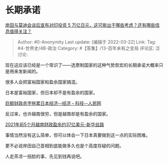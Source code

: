 # 长期承诺
[岸田与莫迪会谈后宣布对印投资 5 万亿日元，这可能出于哪些考虑？还有哪些信息值得关注？](https://www.zhihu.com/question/523020855/answer/2400863025)
> Author: #0-Anonymity
> Last update: [编辑于 2022-03-22]
> Link:
> Tag: #4-世界史/4B-政治
> Category: #【答集】/13-百年未有之变局
> 评论区:
> 泛讨论:

现在这应该已经是一个常识了——选票制国家的这种气势恢宏的长期承诺大概率只是用来发新闻的。

很多人会把富裕国家和盈余国家搞混。

日本是富裕国家，但日本却不是有盈余的国家。

[巨额财政赤字拖累日本经济--经济・科技--人民网](https://link.zhihu.com/?target=http%3A//finance.people.com.cn/n1/2021/1113/c1004-32281281.html)

反过来，也许越南很穷，但是越南却是有盈余的国家。

[2021年前5个月越南财政盈余约37亿美元-新华丝路](https://link.zhihu.com/?target=https%3A//www.imsilkroad.com/news/p/455200.html)

事情当然没有这么简单，但可以体会一下日本真要做到这一点的实际困难。

更不必说岸田自己首相到底能做多久也是个高度存疑的问题。

人走茶凉一扭脸的事，先见到钱再说吧。
